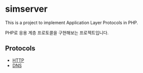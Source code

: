 # simserver

This is a project to implement Application Layer Protocols in PHP.

PHP로 응용 계층 프로토콜을 구현해보는 프로젝트입니다.

## Protocols

- <a href = "https://github.com/antibiotics11/simserver/tree/main/HTTP">HTTP</a><br>
- <a href = "https://github.com/antibiotics11/simserver/tree/main/DNS">DNS</a>
